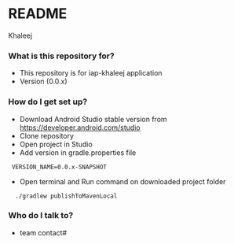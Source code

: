# README #

Khaleej 

### What is this repository for? ###

* This repository is for iap-khaleej application
* Version (0.0.x)


### How do I get set up? ###

* Download Android Studio stable version  from https://developer.android.com/studio
* Clone  repository 
* Open project in Studio
* Add version in gradle.properties file
 ```
  VERSION_NAME=0.0.x-SNAPSHOT
  ```
* Open terminal and Run command on  downloaded project folder 

```
  ./gradlew publishToMavenLocal
  ```



### Who do I talk to? ###

* team contact# 


